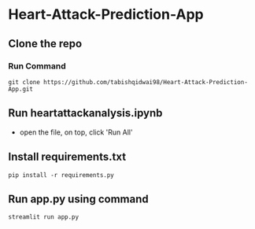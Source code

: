 # Heart-Attack-Prediction-App

## Clone the repo
### Run Command

`git clone https://github.com/tabishqidwai98/Heart-Attack-Prediction-App.git`

## Run heartattackanalysis.ipynb

- open the file, on top, click 'Run All'

## Install requirements.txt

`pip install -r requirements.py`

## Run app.py using command 

`streamlit run app.py`

